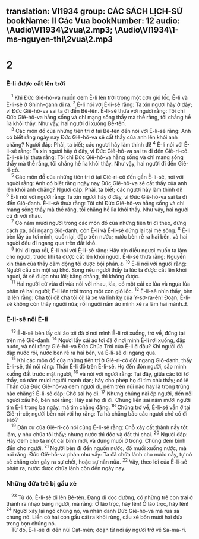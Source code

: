 translation: VI1934
group: CÁC SÁCH LỊCH-SỬ
bookName: II Các Vua 
bookNumber: 12
audio: \Audio\VI1934\2vua\2.mp3; \Audio\VI1934\1-ms-nguyen-thi\2vua\2.mp3
-------

<div class="title"><h1>2</h1><h3>Ê-li được cất lên trời</h3></div>
<span class="verse 2vua_2_1"> <sup>1</sup> Khi Đức Giê-hô-va muốn đem Ê-li lên trời trong một cơn gió lốc, Ê-li và Ê-li-sê ở Ghinh-ganh đi ra. </span>
<span class="verse 2vua_2_2"><sup>2</sup> Ê-li nói với Ê-li-sê rằng: Ta xin ngươi hãy ở đây; vì Đức Giê-hô-va sai ta đi đến Bê-tên. Ê-li-sê thưa với người rằng: Tôi chỉ Đức Giê-hô-va hằng sống và chỉ mạng sống thầy mà thề rằng, tôi chẳng hề lìa khỏi thầy. Như vậy, hai người đi xuống Bê-tên. <br/></span>
<span class="verse 2vua_2_3"> <sup>3</sup> Các môn đồ của những tiên tri ở tại Bê-tên đến nói với Ê-li-sê rằng: Anh có biết rằng ngày nay Đức Giê-hô-va sẽ cất thầy của anh lên khỏi anh chăng? Người đáp: Phải, ta biết; các ngươi hãy làm thinh đi! </span>
<span class="verse 2vua_2_4"><sup>4</sup> Ê-li nói với Ê-li-sê rằng: Ta xin ngươi hãy ở đây, vì Đức Giê-hô-va sai ta đi đến Giê-ri-cô. Ê-li-sê lại thưa rằng: Tôi chỉ Đức Giê-hô-va hằng sống và chỉ mạng sống thầy mà thề rằng, tôi chẳng hề lìa khỏi thầy. Như vậy, hai người đi đến Giê-ri-cô. <br/></span>
<span class="verse 2vua_2_5"> <sup>5</sup> Các môn đồ của những tiên tri ở tại Giê-ri-cô đến gần Ê-li-sê, nói với người rằng: Anh có biết rằng ngày nay Đức Giê-hô-va sẽ cất thầy của anh lên khỏi anh chăng? Người đáp: Phải, ta biết; các ngươi hãy làm thinh đi! </span>
<span class="verse 2vua_2_6"><sup>6</sup> Ê-li nói với người rằng: Ta xin ngươi hãy ở đây, vì Đức Giê-hô-va sai ta đi đến Giô-đanh. Ê-li-sê thưa rằng: Tôi chỉ Đức Giê-hô-va hằng sống và chỉ mạng sống thầy mà thề rằng, tôi chẳng hề lìa khỏi thầy. Như vậy, hai người cứ đi với nhau. <br/></span>
<span class="verse 2vua_2_7"> <sup>7</sup> Có năm mươi người trong các môn đồ của những tiên tri đi theo, đứng cách xa, đối ngang Giô-đanh; còn Ê-li và Ê-li-sê đứng lại tại mé sông. </span>
<span class="verse 2vua_2_8"><sup>8</sup> Ê-li bèn lấy áo tơi mình, cuốn lại, đập trên nước; nước bèn rẽ ra hai bên, và hai người đều đi ngang qua trên đất khô. <br/></span>
<span class="verse 2vua_2_9"> <sup>9</sup> Khi đi qua rồi, Ê-li nói với Ê-li-sê rằng: Hãy xin điều ngươi muốn ta làm cho ngươi, trước khi ta được cất lên khỏi ngươi. Ê-li-sê thưa rằng: Nguyền xin thần của thầy cảm động tôi được bội phần.<a data-toggle="tooltip" data-placement="bottom" title="Phu 21:17">⚓</a></span>
<span class="verse 2vua_2_10"><sup>10</sup> Ê-li nói với người rằng: Ngươi cầu xin một sự khó. Song nếu ngươi thấy ta lúc ta được cất lên khỏi ngươi, ắt sẽ được như lời; bằng chẳng, thì không được. <br/></span>
<span class="verse 2vua_2_11"> <sup>11</sup> Hai người cứ vừa đi vừa nói với nhau, kìa, có một cái xe lửa và ngựa lửa phân rẽ hai người; Ê-li lên trời trong một cơn gió lốc. </span>
<span class="verse 2vua_2_12"><sup>12</sup> Ê-li-sê nhìn thấy, bèn la lên rằng: Cha tôi ôi! cha tôi ôi! là xe và lính kỵ của Y-sơ-ra-ên! Đoạn, Ê-li-sê không còn thấy người nữa; rồi người nắm áo mình xé ra làm hai mảnh.<a data-toggle="tooltip" data-placement="bottom" title="2Vua 13:14 ">⚓</a><br/></span>
<div class="title"><h3>Ê-li-sê nối Ê-li</h3></div>
<span class="verse 2vua_2_13"> <sup>13</sup> Ê-li-sê bèn lấy cái áo tơi đã ở nơi mình Ê-li rơi xuống, trở về, đứng tại trên mé Giô-đanh. </span>
<span class="verse 2vua_2_14"><sup>14</sup> Người lấy cái áo tơi đã ở nơi mình Ê-li rơi xuống, đập nước, và nói rằng: Giê-hô-va Đức Chúa Trời của Ê-li ở đâu? Khi người đã đập nước rồi, nước bèn rẽ ra hai bên, và Ê-li-sê đi ngang qua. <br/></span>
<span class="verse 2vua_2_15"> <sup>15</sup> Khi các môn đồ của những tiên tri ở Giê-ri-cô đối ngang Giô-đanh, thấy Ê-li-sê, thì nói rằng: Thần Ê-li đổ trên Ê-li-sê. Họ đến đón người, sấp mình xuống đất trước mặt người, </span>
<span class="verse 2vua_2_16"><sup>16</sup> và nói với người rằng: Tại đây, giữa các tôi tớ thầy, có năm mươi người mạnh dạn; hãy cho phép họ đi tìm chủ thầy; có lẽ Thần của Đức Giê-hô-va đem người đi, ném trên núi nào hay là trong trũng nào chăng? Ê-li-sê đáp: Chớ sai họ đi. </span>
<span class="verse 2vua_2_17"><sup>17</sup> Nhưng chúng nài ép người, đến nỗi người xấu hổ, bèn nói rằng: Hãy sai họ đi đi. Chúng liền sai năm mươi người tìm Ê-li trong ba ngày, mà tìm chẳng đặng. </span>
<span class="verse 2vua_2_18"><sup>18</sup> Chúng trở về, Ê-li-sê vẫn ở tại Giê-ri-cô; người bèn nói với họ rằng: Ta há chẳng bảo các ngươi chớ có đi sao? <br/></span>
<span class="verse 2vua_2_19"> <sup>19</sup> Dân cư của Giê-ri-cô nói cùng Ê-li-sê rằng: Chỗ xây cất thành nầy tốt lắm, y như chúa tôi thấy; nhưng nước thì độc và đất thì chai. </span>
<span class="verse 2vua_2_20"><sup>20</sup> Người đáp: Hãy đem cho ta một cái bình mới, và đựng muối ở trong. Chúng đem bình đến cho người. </span>
<span class="verse 2vua_2_21"><sup>21</sup> Người bèn đi đến nguồn nước, đổ muối xuống nước, mà nói rằng: Đức Giê-hô-va phán như vầy: Ta đã chữa lành cho nước nầy, tự nó sẽ chẳng còn gây ra sự chết, hoặc sự nân nữa. </span>
<span class="verse 2vua_2_22"><sup>22</sup> Vậy, theo lời của Ê-li-sê phán ra, nước được chữa lành còn đến ngày nay. <br/></span>
<div class="title"><h3>Những đứa trẻ bị gấu xé</h3></div>
<span class="verse 2vua_2_23"> <sup>23</sup> Từ đó, Ê-li-sê đi lên Bê-tên. Đang đi dọc đường, có những trẻ con trai ở thành ra nhạo báng người, mà rằng: Ớ lão trọc, hãy lên! Ớ lão trọc, hãy lên! </span>
<span class="verse 2vua_2_24"><sup>24</sup> Người xây lại ngó chúng nó, và nhân danh Đức Giê-hô-va mà rủa sả chúng nó. Liền có hai con gấu cái ra khỏi rừng, cấu xé bốn mươi hai đứa trong bọn chúng nó. <br/> Từ đó, Ê-li-sê đi đến núi Cạt-mên; đoạn từ nơi ấy người trở về Sa-ma-ri. <br/></span>

